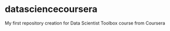 # datasciencecoursera
My first repository creation for Data Scientist Toolbox course from Coursera 

